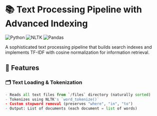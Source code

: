 # 📚 Text Processing Pipeline with Advanced Indexing

![Python](https://img.shields.io/badge/Python-3776AB?style=for-the-badge&logo=python&logoColor=white)
![NLTK](https://img.shields.io/badge/NLTK-FFD43B?style=for-the-badge&logo=python&logoColor=blue)
![Pandas](https://img.shields.io/badge/Pandas-2C2D72?style=for-the-badge&logo=pandas&logoColor=white)

A sophisticated text processing pipeline that builds search indexes and implements TF-IDF with cosine normalization for information retrieval.

## 🌟 Features

### 🗂️ Text Loading & Tokenization
```python
- Reads all text files from `/files` directory (naturally sorted)
- Tokenizes using NLTK's `word_tokenize()`
- Custom stopword removal (preserves "where", "in", "to")
- Output: List of documents (each document = list of words)
